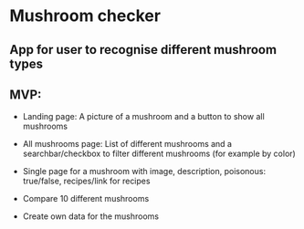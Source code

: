 # Mushroom checker

## App for user to recognise different mushroom types

## MVP: 

- Landing page: A picture of a mushroom and a button to show all mushrooms 

- All mushrooms page: List of different mushrooms and a searchbar/checkbox to filter different mushrooms (for example by color) 

- Single page for a mushroom with image, description, poisonous: true/false, recipes/link for recipes 

- Compare 10 different mushrooms 

- Create own data for the mushrooms 